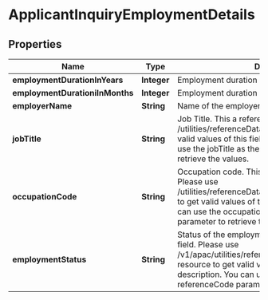 # ApplicantInquiryEmploymentDetails

## Properties
Name | Type | Description | Notes
------------ | ------------- | ------------- | -------------
**employmentDurationInYears** | **Integer** | Employment duration in years |  [optional]
**employmentDurationiInMonths** | **Integer** | Employment duration in months |  [optional]
**employerName** | **String** | Name of the employer. |  [optional]
**jobTitle** | **String** | Job Title. This a reference data field. Please use /utilities/referenceData/{jobTitle} resource to get valid values of this field with descriptions. You can use the jobTitle as the referenceCode parameter to retrieve the values. |  [optional]
**occupationCode** | **String** | Occupation code. This is a reference data field. Please use /utilities/referenceData/{occupationCode} resource to get valid values of this field with descriptions. You can use the occupationCode as the referenceCode parameter to retrieve the values. |  [optional]
**employmentStatus** | **String** | Status of the employment.This is a reference data field. Please use /v1/apac/utilities/referenceData/{employmentStatus} resource to get valid value of this field with description. You can use the field name as the referenceCode parameter to retrieve the values. |  [optional]
